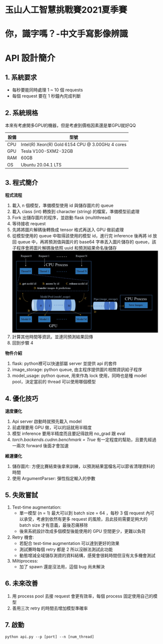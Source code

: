 # 玉山人工智慧挑戰賽2021夏季賽
# 你，識字嗎？-中文手寫影像辨識
# API 設計簡介

## 1. 系統要求
- 每秒要能同時處理 1 ~ 10 個 requests
- 每個 request 要在 1 秒鐘內完成判斷

## 2. 系統規格
本來有考慮開多GPU的機器，但是考慮到價格因素還是單GPU就好QQ

| 設備 |         型號                                     |
| --- | ------------------------------------------------ |
| CPU | Intel(R) Xeon(R) Gold 6154 CPU @ 3.00GHz 4 cores |
| GPU | Tesla V100-SXM2-32GB                             |
| RAM | 60GB                                             |
| OS  | Ubuntu 20.04.1 LTS                               |

## 3. 程式簡介

**程式流程**
1. 載入 n 個模型，準備模型使用 id 與儲存圖片的 queue
2. 載入 class (int) 轉換到 character (string) 的檔案，準備模型前處理
3. Fork 出儲存圖片的程序，並啟動 flask (multithread)
4. 等待接收 request 
5. 先將將圖片解碼後轉換成 tensor 格式再送入 GPU 做前處理
6. 從模型使用的 queue 中取得該使用的模型 id，進行完 inference 後再將 id 放回 queue 中，再將預測值與圖片的 base64 字串丟入圖片儲存的 queue，該子程序會將圖片解碼後依照 uuid 和預測結果命名後儲存
![diagram](diagram.jpg)
7. 計算其他時間等資訊，並連同預測結果回傳
8. 回到步驟 4

**物件介紹** 
1. flask: python裡可以快速部屬 server 並提供 api 的套件
2. image_storage: python queue, 由主程序提供圖片相關資訊給子程序
3. model_usage: python queue, 用來作為 lock 使用，同時也是種 model pool，決定當前的 thread 可以使用哪個模型

## 4. 優化技巧
**速度優化**
1. Api server 啟動時就預先載入 model
2. 前處理要用 GPU 做，可以的話就用半精度
3. 模型 inference 要用半精度而且要記得啟用 no_grad 跟 eval
4. *torch.backends.cudnn.benchmark = True* 有一定程度的幫助，且要先經過一兩次 forward 後面才會加速

**維運優化**
1. 儲存圖片: 方便比賽結束後拿來訓練，以預測結果當檔名可以節省清理資料的時間
2. 使用 ArgumentParser: 彈性指定輸入的參數

## 5. 失敗嘗試
1. Test-time augmentation:
    * 單一模型 (n = 1) 最大可以到 batch size = 64 ，每秒 3 個 request 內可以承受，考慮到依然有更多 request 的風險，且此技術需要足夠大的 batch size 才有意義，最後忍痛移除
    * 後來系統設計改成多個模型後能使用的 GPU 空間更少，更難以負荷
2. Retry 機會:
    * 若配合 test-time augmentation 可以達到更好的效果
    * 測試賽時每個 retry 都是 2 所以沒辦法測試此功能
    * 動態增減全域儲存測資的資料結構，感覺會很耗時間但沒有太多機會測試
3. Miltiprocess:
    * 加了 spawn 還是沒法用，這個 bug 尚未解決

## 6. 未來改善
1. 用 process pool 去接 request 會更有效率，每個 process 固定使用自己的模型
2. 善用三次 retry 的時間去增加模型準確率

## 7. 啟動
```
python api.py --p [port] --n [num_thread]
```
